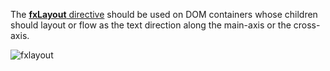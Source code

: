 The [**fxLayout** directive](https://github.com/angular/flex-layout/blob/master/src/lib/flexbox/api/layout.ts) should be used on DOM containers whose children should layout or flow as the text direction along the main-axis or the cross-axis. 

![fxlayout](https://cloud.githubusercontent.com/assets/210413/23197582/eda570ee-f886-11e6-95ff-d25736d3dfdb.png)


